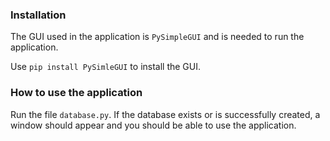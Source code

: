 ### Installation
The GUI used in the application is ``PySimpleGUI`` and is needed to run the application.

Use ``pip install PySimleGUI`` to install the GUI.


### How to use the application
Run the file ``database.py``. If the database exists or is successfully created, a window should appear and you should be able to use the application.